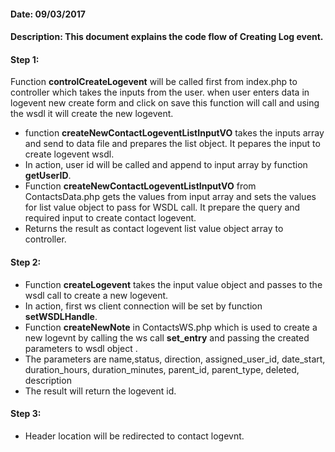 #### Date: 09/03/2017

#### Description: This document explains the code flow of Creating Log event.

#### Step 1:

Function **controlCreateLogevent** will be called first from index.php to controller which takes the inputs from the user. when user enters data in logevent new create form and click on save this function will call and using the wsdl it will create the new logevent.

- function **createNewContactLogeventListInputVO** takes the inputs array and send to data file and prepares the list object. It pepares the input to create logevent wsdl.
- In action, user id will be called and append to input array by function **getUserID**.
- Function **createNewContactLogeventListInputVO** from ContactsData.php gets the values from input array and sets the values for list value object to pass for WSDL call. It prepare the query and required input to create contact logevent.
- Returns the result as contact logevent list value object array to controller.

#### Step 2:

- Function **createLogevent** takes the input value object and passes to the wsdl call to create a new logevent.
- In action, first ws client connection will be set by function **setWSDLHandle**.
- Function **createNewNote** in ContactsWS.php which is used to create a new logevnt by calling the ws call **set_entry** and passing the created parameters to wsdl object .
- The parameters are name,status, direction, assigned_user_id, date_start, duration_hours, duration_minutes, parent_id, parent_type, deleted, description
- The result will return the logevent id.

#### Step 3:

- Header location will be redirected to contact logevnt.

